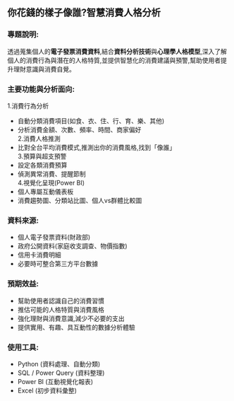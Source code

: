 ## 你花錢的樣子像誰?智慧消費人格分析
### 專題說明:  
透過蒐集個人的**電子發票消費資料**,結合**資料分析技術**與**心理學人格模型**,深入了解個人的消費行為與潛在的人格特質,並提供智慧化的消費建議與預警,幫助使用者提升理財意識與消費自覺。  
### 主要功能與分析面向:  
1.消費行為分析  
  - 自動分類消費項目(如食、衣、住、行、育、樂、其他)  
  - 分析消費金額、次數、頻率、時間、商家偏好  
2.消費人格推測  
  - 比對全台平均消費模式,推測出你的消費風格,找到「像誰」  
3.預算與超支預警  
  - 設定各類消費預算  
  - 偵測異常消費、提醒節制  
4.視覺化呈現(Power BI)  
  - 個人專屬互動儀表板  
  - 消費趨勢圖、分類站比圖、個人vs群體比較圖  
### 資料來源:  
* 個人電子發票資料(財政部)  
* 政府公開資料(家庭收支調查、物價指數)  
* 信用卡消費明細  
* 必要時可整合第三方平台數據  
### 預期效益: 
* 幫助使用者認識自己的消費習慣  
* 推估可能的人格特質與消費風格  
* 強化理財與消費意識,減少不必要的支出  
* 提供實用、有趣、具互動性的數據分析體驗  
### 使用工具:
* Python (資料處理、自動分類)  
* SQL / Power Query (資料整理)
* Power BI (互動視覺化報表)
* Excel (初步資料彙整)
